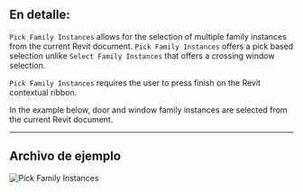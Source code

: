 ## En detalle:
`Pick Family Instances` allows for the selection of multiple family instances from the current Revit document. `Pick Family Instances` offers a pick based selection unlike `Select Family Instances` that offers a crossing window selection.

`Pick Family Instances` requires the user to press finish on the Revit contextual ribbon.

In the example below, door and window family instances are selected from the current Revit document.

___
## Archivo de ejemplo

![Pick Family Instances](./Dynamo.Nodes.DSModelFamilyInstanceMultipleSelection_img.jpg)
